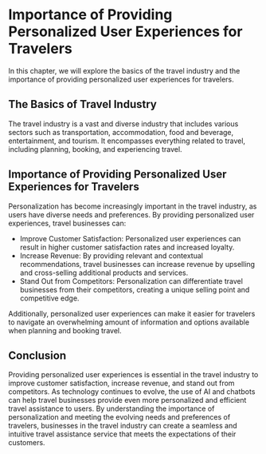 Importance of Providing Personalized User Experiences for Travelers
=========================================================================================================

In this chapter, we will explore the basics of the travel industry and the importance of providing personalized user experiences for travelers.

The Basics of Travel Industry
-----------------------------

The travel industry is a vast and diverse industry that includes various sectors such as transportation, accommodation, food and beverage, entertainment, and tourism. It encompasses everything related to travel, including planning, booking, and experiencing travel.

Importance of Providing Personalized User Experiences for Travelers
-------------------------------------------------------------------

Personalization has become increasingly important in the travel industry, as users have diverse needs and preferences. By providing personalized user experiences, travel businesses can:

* Improve Customer Satisfaction: Personalized user experiences can result in higher customer satisfaction rates and increased loyalty.
* Increase Revenue: By providing relevant and contextual recommendations, travel businesses can increase revenue by upselling and cross-selling additional products and services.
* Stand Out from Competitors: Personalization can differentiate travel businesses from their competitors, creating a unique selling point and competitive edge.

Additionally, personalized user experiences can make it easier for travelers to navigate an overwhelming amount of information and options available when planning and booking travel.

Conclusion
----------

Providing personalized user experiences is essential in the travel industry to improve customer satisfaction, increase revenue, and stand out from competitors. As technology continues to evolve, the use of AI and chatbots can help travel businesses provide even more personalized and efficient travel assistance to users. By understanding the importance of personalization and meeting the evolving needs and preferences of travelers, businesses in the travel industry can create a seamless and intuitive travel assistance service that meets the expectations of their customers.
